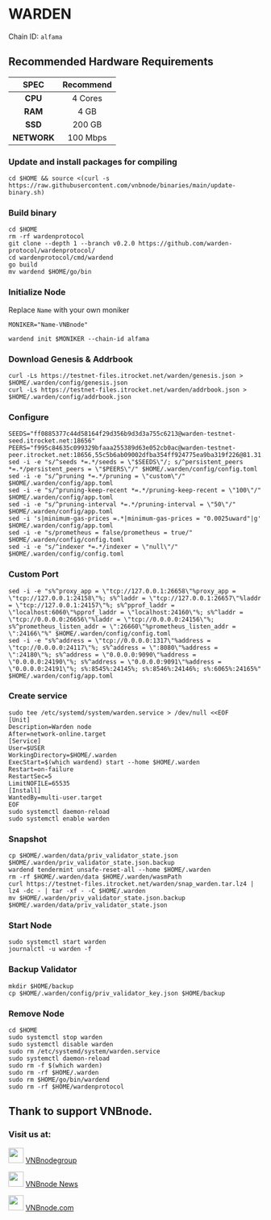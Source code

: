 # WARDEN
Chain ID: `alfama`

## Recommended Hardware Requirements

|   SPEC      |       Recommend          |
| :---------: | :-----------------------:|
|   **CPU**   |        4 Cores           |
|   **RAM**   |        4 GB              |
|   **SSD**   |        200 GB            |
| **NETWORK** |        100 Mbps          |

### Update and install packages for compiling
```
cd $HOME && source <(curl -s https://raw.githubusercontent.com/vnbnode/binaries/main/update-binary.sh)
```

### Build binary
```
cd $HOME
rm -rf wardenprotocol
git clone --depth 1 --branch v0.2.0 https://github.com/warden-protocol/wardenprotocol/
cd wardenprotocol/cmd/wardend
go build
mv wardend $HOME/go/bin
```

### Initialize Node
Replace `Name` with your own moniker
```
MONIKER="Name-VNBnode"
```
```
wardend init $MONIKER --chain-id alfama
```
### Download Genesis & Addrbook
```
curl -Ls https://testnet-files.itrocket.net/warden/genesis.json > $HOME/.warden/config/genesis.json
curl -Ls https://testnet-files.itrocket.net/warden/addrbook.json > $HOME/.warden/config/addrbook.json
```

### Configure
```
SEEDS="ff0885377c44d58164f29d356b9d3d3a755c6213@warden-testnet-seed.itrocket.net:18656"
PEERS="f995c84635c099329bfaaa255389d63e052cb0ac@warden-testnet-peer.itrocket.net:18656,55c5b6ab09002dfba354ff924775ea9ba319f226@81.31.197.120:26656,9eb15351ad2d1fd9cd866e4f9e4153f6dddcf151@51.178.92.69:16656,4b5777664aacfeeb76a51dea8d1264c2983e6aed@65.109.104.111:56103,225054d5ddf2386762450e21075c0e8677c3d0fc@144.76.29.90:26656,00c0b45d650def885fcbcc0f86ca515eceede537@152.53.18.245:15656,f362d57aa6f78e035c8924e7144b7225392b921d@213.239.217.52:38656,ad6db1f33c559707509a777c26a5db86b5dddd0c@37.27.97.16:26656,27994efdba4df95118dc2748f0ebbccf72d8bd0a@65.108.232.156:29656,7e9adbd0a34fcab219c3a818a022248c575f622b@65.108.227.207:16656,2992ea96175253603828620b3bab8688ef5d7517@65.109.92.148:61556,a5c872823b6a010e10f7afba24b1904da5ecfb20@45.76.150.121:26656"
sed -i -e "s/^seeds *=.*/seeds = \"$SEEDS\"/; s/^persistent_peers *=.*/persistent_peers = \"$PEERS\"/" $HOME/.warden/config/config.toml
sed -i -e "s/^pruning *=.*/pruning = \"custom\"/" $HOME/.warden/config/app.toml
sed -i -e "s/^pruning-keep-recent *=.*/pruning-keep-recent = \"100\"/" $HOME/.warden/config/app.toml
sed -i -e "s/^pruning-interval *=.*/pruning-interval = \"50\"/" $HOME/.warden/config/app.toml
sed -i 's|minimum-gas-prices =.*|minimum-gas-prices = "0.0025uward"|g' $HOME/.warden/config/app.toml
sed -i -e "s/prometheus = false/prometheus = true/" $HOME/.warden/config/config.toml
sed -i -e "s/^indexer *=.*/indexer = \"null\"/" $HOME/.warden/config/config.toml
```

### Custom Port
```
sed -i -e "s%^proxy_app = \"tcp://127.0.0.1:26658\"%proxy_app = \"tcp://127.0.0.1:24158\"%; s%^laddr = \"tcp://127.0.0.1:26657\"%laddr = \"tcp://127.0.0.1:24157\"%; s%^pprof_laddr = \"localhost:6060\"%pprof_laddr = \"localhost:24160\"%; s%^laddr = \"tcp://0.0.0.0:26656\"%laddr = \"tcp://0.0.0.0:24156\"%; s%^prometheus_listen_addr = \":26660\"%prometheus_listen_addr = \":24166\"%" $HOME/.warden/config/config.toml
sed -i -e "s%^address = \"tcp://0.0.0.0:1317\"%address = \"tcp://0.0.0.0:24117\"%; s%^address = \":8080\"%address = \":24180\"%; s%^address = \"0.0.0.0:9090\"%address = \"0.0.0.0:24190\"%; s%^address = \"0.0.0.0:9091\"%address = \"0.0.0.0:24191\"%; s%:8545%:24145%; s%:8546%:24146%; s%:6065%:24165%" $HOME/.warden/config/app.toml
```

### Create service
```
sudo tee /etc/systemd/system/warden.service > /dev/null <<EOF
[Unit]
Description=Warden node
After=network-online.target
[Service]
User=$USER
WorkingDirectory=$HOME/.warden
ExecStart=$(which wardend) start --home $HOME/.warden
Restart=on-failure
RestartSec=5
LimitNOFILE=65535
[Install]
WantedBy=multi-user.target
EOF
sudo systemctl daemon-reload
sudo systemctl enable warden
```

### Snapshot
```
cp $HOME/.warden/data/priv_validator_state.json $HOME/.warden/priv_validator_state.json.backup
wardend tendermint unsafe-reset-all --home $HOME/.warden
rm -rf $HOME/.warden/data $HOME/.warden/wasmPath
curl https://testnet-files.itrocket.net/warden/snap_warden.tar.lz4 | lz4 -dc - | tar -xf - -C $HOME/.warden
mv $HOME/.warden/priv_validator_state.json.backup $HOME/.warden/data/priv_validator_state.json
```

### Start Node
```
sudo systemctl start warden
journalctl -u warden -f
```

### Backup Validator
```
mkdir $HOME/backup
cp $HOME/.warden/config/priv_validator_key.json $HOME/backup
```

### Remove Node
```
cd $HOME
sudo systemctl stop warden
sudo systemctl disable warden
sudo rm /etc/systemd/system/warden.service
sudo systemctl daemon-reload
sudo rm -f $(which warden)
sudo rm -rf $HOME/.warden
sudo rm $HOME/go/bin/wardend
sudo rm -rf $HOME/wardenprotocol
```

## Thank to support VNBnode.
### Visit us at:

<img src="https://user-images.githubusercontent.com/50621007/183283867-56b4d69f-bc6e-4939-b00a-72aa019d1aea.png" width="30"/> <a href="https://t.me/VNBnodegroup" target="_blank">VNBnodegroup</a>

<img src="https://user-images.githubusercontent.com/50621007/183283867-56b4d69f-bc6e-4939-b00a-72aa019d1aea.png" width="30"/> <a href="https://t.me/Vnbnode" target="_blank">VNBnode News</a>

<img src="https://github.com/vnbnode/binaries/blob/main/Logo/VNBnode.jpg" width="30"/> <a href="https://VNBnode.com" target="_blank">VNBnode.com</a>
